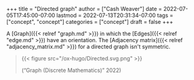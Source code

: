 +++
title = "Directed graph"
author = ["Cash Weaver"]
date = 2022-07-05T17:45:00-07:00
lastmod = 2022-07-13T20:31:34-07:00
tags = ["concept", "concept"]
categories = ["concept"]
draft = false
+++

A [Graph]({{< relref "graph.md" >}}) in which the [Edges]({{< relref "edge.md" >}}) have an orientation. The [Adjacency matrix]({{< relref "adjacency_matrix.md" >}}) for a directed graph isn't symmetric.

> {{< figure src="/ox-hugo/Directed.svg.png" >}}
>
> (“Graph (Discrete Mathematics)” 2022)
